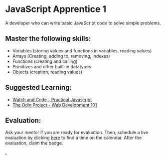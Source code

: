 # JavaScript Apprentice 1

A developer who can write basic JavaScript code to solve simple problems.

## Master the following skills:

* Variables (storing values and functions in variables, reading values)
* Arrays (Creating, adding to, removing, indexes)
* Functions (creating and calling)
* Primitives and other built-in datatypes
* Objects (creation, reading values)

## Suggested Learning:

* [Watch and Code - Practical Javascript](https://watchandcode.com/)
* [The Odin Project - Web Development 101](https://www.theodinproject.com/)

## Evaluation:

Ask your mentor if you are ready for evaluation. Then, schedule a live evaluation by clicking [here](https://calendly.com/codex-academy/level-1-mastery-evaluation) to find a time on the calendar. After the evaluation, claim the badge.

[.](level-1)